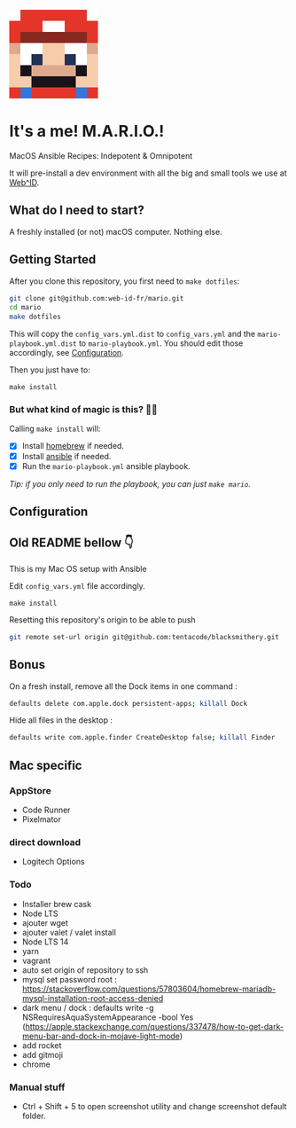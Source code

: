 ![M.A.R.I.O.](./mario.png)

# It's a me! M.A.R.I.O.! 

MacOS
Ansible
Recipes:
Indepotent &
Omnipotent

It will pre-install a dev environment with all the big and small tools we use at [Web^ID](https://web-id.fr).

## What do I need to start?

A freshly installed (or not) macOS computer. Nothing else.

## Getting Started

After you clone this repository, you first need to `make dotfiles`:

```bash
git clone git@github.com:web-id-fr/mario.git
cd mario
make dotfiles
```

This will copy the `config_vars.yml.dist` to `config_vars.yml` and the `mario-playbook.yml.dist` to `mario-playbook.yml`. You should edit those accordingly, see [Configuration](#configuration).

Then you just have to:

```
make install
```

### But what kind of magic is this? 🧙‍♀️

Calling `make install` will:

- [x] Install [homebrew](https://brew.sh/) if needed.
- [x] Install [ansible](https://docs.ansible.com/) if needed.
- [x] Run the `mario-playbook.yml` ansible playbook.

*Tip: if you only need to run the playbook, you can just `make mario`.*

## Configuration

## Old README bellow 👇

This is my Mac OS setup with Ansible

Edit `config_vars.yml` file accordingly.

```ssh
make install
```

Resetting this repository's origin to be able to push

```bash
git remote set-url origin git@github.com:tentacode/blacksmithery.git
```

## Bonus

On a fresh install, remove all the Dock items in one command :

```bash
defaults delete com.apple.dock persistent-apps; killall Dock
```

Hide all files in the desktop :

```bash
defaults write com.apple.finder CreateDesktop false; killall Finder
```

## Mac specific

### AppStore

* Code Runner
* Pixelmator

### direct download

* Logitech Options

### Todo

* Installer brew cask
* Node LTS
* ajouter wget
* ajouter valet / valet install
* Node LTS 14
* yarn
* vagrant
* auto set origin of repository to ssh
* mysql set password root : https://stackoverflow.com/questions/57803604/homebrew-mariadb-mysql-installation-root-access-denied
* dark menu / dock : defaults write -g NSRequiresAquaSystemAppearance -bool Yes (https://apple.stackexchange.com/questions/337478/how-to-get-dark-menu-bar-and-dock-in-mojave-light-mode)
* add rocket
* add gitmoji
* chrome

### Manual stuff

* Ctrl + Shift + 5 to open screenshot utility and change screenshot default folder.
